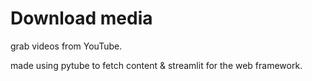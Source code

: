 # Download media

grab videos from YouTube.

made using pytube to fetch content & streamlit for the web framework.
